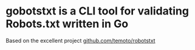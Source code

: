 # gobotstxt is a CLI tool for validating Robots.txt written in Go

Based on the excellent project [github.com/temoto/robotstxt](github.com/temoto/robotstxt)
